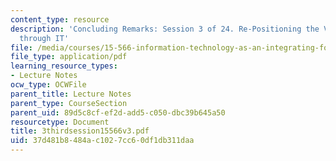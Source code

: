 ```yaml
---
content_type: resource
description: 'Concluding Remarks: Session 3 of 24. Re-Positioning the Value Proposition
  through IT'
file: /media/courses/15-566-information-technology-as-an-integrating-force-in-manufacturing-spring-2003/37d481b8484ac1027cc60df1db311daa_3thirdsession15566v3.pdf
file_type: application/pdf
learning_resource_types:
- Lecture Notes
ocw_type: OCWFile
parent_title: Lecture Notes
parent_type: CourseSection
parent_uid: 89d5c8cf-ef2d-add5-c050-dbc39b645a50
resourcetype: Document
title: 3thirdsession15566v3.pdf
uid: 37d481b8-484a-c102-7cc6-0df1db311daa
---
```


